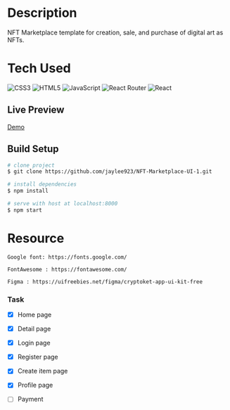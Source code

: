 # Description
NFT Marketplace template for creation, sale, and purchase of digital art as NFTs.


# Tech Used
 ![CSS3](https://img.shields.io/badge/css3-%231572B6.svg?style=for-the-badge&logo=css3&logoColor=white) ![HTML5](https://img.shields.io/badge/html5-%23E34F26.svg?style=for-the-badge&logo=html5&logoColor=white) ![JavaScript](https://img.shields.io/badge/javascript-%23323330.svg?style=for-the-badge&logo=javascript&logoColor=%23F7DF1E) ![React Router](https://img.shields.io/badge/React_Router-CA4245?style=for-the-badge&logo=react-router&logoColor=white) ![React](https://img.shields.io/badge/react-%2320232a.svg?style=for-the-badge&logo=react&logoColor=%2361DAFB)
      
## Live Preview
[Demo](https://nft-marketplace-ui1.vercel.app/)

## Build Setup

``` bash
# clone project
$ git clone https://github.com/jaylee923/NFT-Marketplace-UI-1.git

# install dependencies
$ npm install

# serve with host at localhost:8000
$ npm start
```

# Resource

    Google font: https://fonts.google.com/
    
    FontAwesome : https://fontawesome.com/
    
    Figma : https://uifreebies.net/figma/cryptoket-app-ui-kit-free
    

### Task
- [x] Home page
- [x] Detail page
- [x] Login page
- [x] Register page
- [x] Create item page
- [x] Profile page
- [ ] Payment

 
